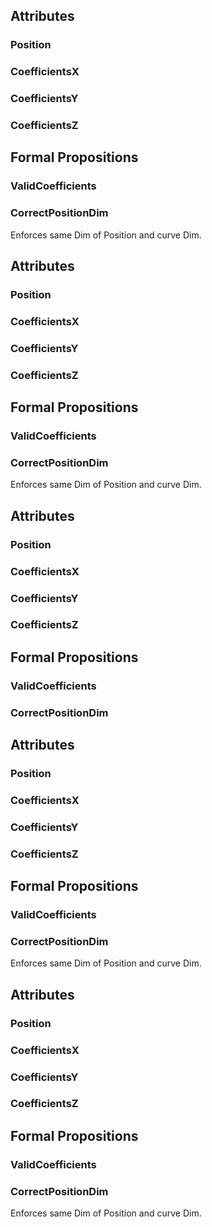 
## Attributes

### Position


### CoefficientsX


### CoefficientsY


### CoefficientsZ


## Formal Propositions

### ValidCoefficients


### CorrectPositionDim
Enforces same Dim of Position and curve Dim.

## Attributes

### Position


### CoefficientsX


### CoefficientsY


### CoefficientsZ


## Formal Propositions

### ValidCoefficients


### CorrectPositionDim
Enforces same Dim of Position and curve Dim.

## Attributes

### Position


### CoefficientsX


### CoefficientsY


### CoefficientsZ


## Formal Propositions

### ValidCoefficients


### CorrectPositionDim


## Attributes

### Position


### CoefficientsX


### CoefficientsY


### CoefficientsZ


## Formal Propositions

### ValidCoefficients


### CorrectPositionDim
Enforces same Dim of Position and curve Dim.

## Attributes

### Position


### CoefficientsX


### CoefficientsY


### CoefficientsZ


## Formal Propositions

### ValidCoefficients


### CorrectPositionDim
Enforces same Dim of Position and curve Dim.
